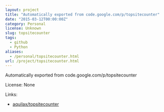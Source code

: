 ```yaml
---
layout: project
title: "Automatically exported from code.google.com/p/topsitecounter"
date: "2015-03-12T00:00:00Z"
category: Personal
license: Unknown
slug: topsitecounter
tags:
  - github
  - Python
aliases:
  - /personal/topsitecounter.html
url: /project/topsitecounter.html
---
```


Automatically exported from code.google.com/p/topsitecounter

License: None

Links:

* [aquilax/topsitecounter](https://github.com/aquilax/topsitecounter)
